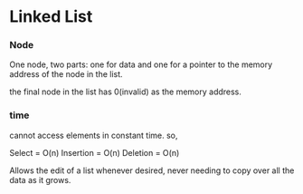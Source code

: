 # Linked List

### Node

One node, two parts: one for data and one for a pointer to the memory address of the node in the list.

the final node in the list has 0(invalid) as the memory address.

### time

cannot access elements in constant time.  so, 

Select = O(n)
Insertion = O(n)
Deletion = O(n)


Allows the edit of a list whenever desired, never needing to copy over all the data as it grows.

